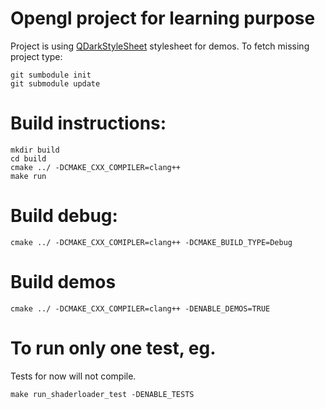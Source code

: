 # Opengl project for learning purpose

Project is using [QDarkStyleSheet](https://github.com/ColinDuquesnoy/QDarkStyleSheet) stylesheet for demos. To fetch missing project type:
```
git sumbodule init
git submodule update
```

# Build instructions:
```
mkdir build
cd build
cmake ../ -DCMAKE_CXX_COMPILER=clang++
make run
```

# Build debug:
```
cmake ../ -DCMAKE_CXX_COMIPLER=clang++ -DCMAKE_BUILD_TYPE=Debug
```

# Build demos
```
cmake ../ -DCMAKE_CXX_COMPILER=clang++ -DENABLE_DEMOS=TRUE
```

# To run only one test, eg.
Tests for now will not compile.
```
make run_shaderloader_test -DENABLE_TESTS
```
